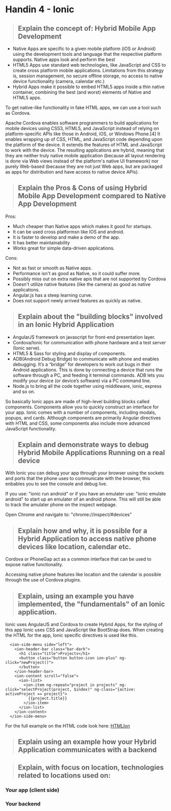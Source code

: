 # Handin 4 - Ionic

>## Explain the concept of: Hybrid Mobile App Development

- Native Apps are specific to a given mobile platform (iOS or Android) using the development tools and language that the respective platform supports. Native apps look and perform the best
- HTML5 Apps use standard web technologies, like JavaScript and CSS to create cross platform mobile applications. Limitations from this strategy is, session management, no secure offline storage, no access to native device functionality (camera, calendar etc.)
- Hybrid Apps make it possible to embed HTML5 apps inside a thin native container, combining the best (and worst) elements of Native and HTML5 apps.

To get native-like functionality in fake HTML apps, we can use a tool such as Cordova.

Apache Cordova enables software programmers to build applications for mobile devices using CSS3, HTML5, and JavaScript instead of relying on platform-specific APIs like those in Android, iOS, or Windows Phone.[4] It enables wrapping up of CSS, HTML, and JavaScript code depending upon the platform of the device. It extends the features of HTML and JavaScript to work with the device. The resulting applications are hybrid, meaning that they are neither truly native mobile application (because all layout rendering is done via Web views instead of the platform's native UI framework) nor purely Web-based (because they are not just Web apps, but are packaged as apps for distribution and have access to native device APIs).

>## Explain the Pros & Cons of using Hybrid Mobile App Development compared to Native App Development

Pros:
- Much cheaper than Native apps which makes it good for startups.
- It can be used cross platformsn like IOS and android.
- It is faster to develop and make a demo of the app.
- It has better maintainability
- Works great for simple data-driven applications.

Cons:
- Not as fast or smooth as Native apps.
- Performance isn't as good as Native, so it could suffer more.
- Possibly miss out on extra native apis that are not supported by Cordova
- Doesn't utilize native features (like the camera) as good as native applications.
- Angular.js has a steep learning curve.
- Does not support newly arrived features as quickly as native.

>## Explain about the "building blocks" involved in an Ionic Hybrid Application

- AngularJS framework on javascript for front-end presentation layer.
- Cordova/Ionic for communication with phone hardware and a test server (Ionic serve).
- HTML5 & Sass for styling and display of components.
- ADB(Android Debug Bridge) to communicate with phone and enables debugging.
It’s a “bridge” for developers to work out bugs in their Android applications. This is done by connecting a device that runs the software through a PC, and feeding it terminal commands. ADB lets you modify your device (or device’s software) via a PC command line.
- Node.js to bring all the code together using middleware, ionic, express and so on.

So basically Ionic apps are made of high-level building blocks called components. Components allow you to quickly construct an interface for your app. Ionic comes with a number of components, including modals, popups, and cards. Although components are primarily Angular directives with HTML and CSS, some components also include more advanced JavaScript functionality.

>## Explain and demonstrate ways to debug Hybrid Mobile Applications Running on a real device

With Ionic you can debug your app through your browser using the sockets and ports that the phone uses to communicate with the browser, this enbables you to see the console and debug live.

If you use: "ionic run android" or if you have an emulater use: "ionic emulate android" to start up an emulater of an android phone.
This will still be able to track the amulater phone on the inspect webpage.

Open Chrome and navigate to: "chrome://inspect/#devices"

>## Explain how and why, it is possible for a Hybrid Application to access native phone devices like location, calendar etc. 

Cordova or PhoneGap act as a common interface that can be used to expose native functionality.

Accessing native phone features like location and the calendar is possible through the use of Cordova plugins.

>## Explain, using an example you have implemented, the "fundamentals" of an Ionic application.

Ionic uses AngularJS and Cordova to create Hybrid Apps, for the styling of this app Ionic uses CSS and JavaScript like BootStrap does. When creating the HTML for the app, Ionic specific directives is used like this.

```
  <ion-side-menu side="left">
    <ion-header-bar class="bar-dark">
      <h1 class="title">Projects</h1>
      <button class="button button-icon ion-plus" ng-click="newProject()">
      </button>
    </ion-header-bar>
    <ion-content scroll="false">
      <ion-list>
        <ion-item ng-repeat="project in projects" ng-click="selectProject(project, $index)" ng-class="{active: activeProject == project}">
          {{project.title}}
        </ion-item>
      </ion-list>
    </ion-content>
  </ion-side-menu>
```
For the full example on the HTML code look here: [HTMLIon](https://github.com/KongBoje/Hand-in-4-Ionic/blob/master/IonicApp/todo/www/index.html)
>## Explain using an example how your Hybrid Application communicates with a backend 

>## Explain, with focus on location, technologies related to locations used on:

### Your app (client side)

### Your backend

